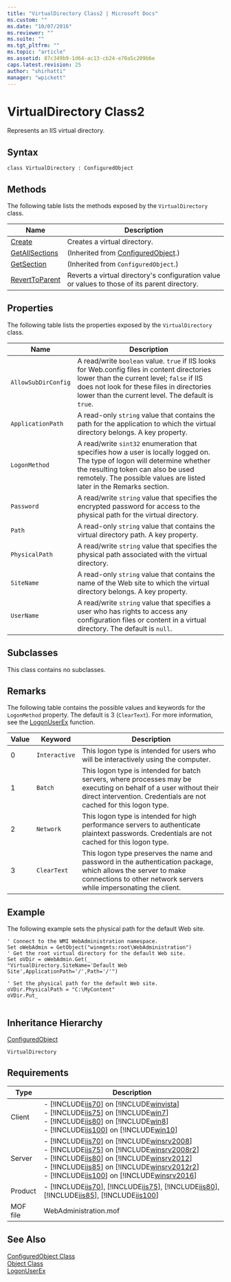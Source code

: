 ```yaml
---
title: "VirtualDirectory Class2 | Microsoft Docs"
ms.custom: ""
ms.date: "10/07/2016"
ms.reviewer: ""
ms.suite: ""
ms.tgt_pltfrm: ""
ms.topic: "article"
ms.assetid: 87c349b9-1d64-ac13-cb24-e70a5c209b6e
caps.latest.revision: 25
author: "shirhatti"
manager: "wpickett"
---
```

# VirtualDirectory Class2
Represents an IIS virtual directory.  
  
## Syntax  
  
```vbs  
class VirtualDirectory : ConfiguredObject  
```  
  
## Methods  
 The following table lists the methods exposed by the `VirtualDirectory` class.  
  
|Name|Description|  
|----------|-----------------|  
|[Create](../wmi-provider/virtualdirectory-create-method.md)|Creates a virtual directory.|  
|[GetAllSections](../wmi-provider/configuredobject-getallsections-method.md)|(Inherited from [ConfiguredObject](../wmi-provider/configuredobject-class.md).)|  
|[GetSection](../wmi-provider/configuredobject-getsection-method.md)|(Inherited from `ConfiguredObject`.)|  
|[RevertToParent](../wmi-provider/virtualdirectory-reverttoparent-method.md)|Reverts a virtual directory's configuration value or values to those of its parent directory.|  
  
## Properties  
 The following table lists the properties exposed by the `VirtualDirectory` class.  
  
|Name|Description|  
|----------|-----------------|  
|`AllowSubDirConfig`|A read/write `boolean` value. `true` if IIS looks for Web.config files in content directories lower than the current level; `false` if IIS does not look for these files in directories lower than the current level. The default is `true`.|  
|`ApplicationPath`|A read-only `string` value that contains the path for the application to which the virtual directory belongs. A key property.|  
|`LogonMethod`|A read/write `sint32` enumeration that specifies how a user is locally logged on. The type of logon will determine whether the resulting token can also be used remotely. The possible values are listed later in the Remarks section.|  
|`Password`|A read/write `string` value that specifies the encrypted password for access to the physical path for the virtual directory.|  
|`Path`|A read-only `string` value that contains the virtual directory path. A key property.|  
|`PhysicalPath`|A read/write `string` value that specifies the physical path associated with the virtual directory.|  
|`SiteName`|A read-only `string` value that contains the name of the Web site to which the virtual directory belongs. A key property.|  
|`UserName`|A read/write `string` value that specifies a user who has rights to access any configuration files or content in a virtual directory. The default is `null`.|  
  
## Subclasses  
 This class contains no subclasses.  
  
## Remarks  
 The following table contains the possible values and keywords for the `LogonMethod` property. The default is 3 (`ClearText`). For more information, see the [LogonUserEx](http://go.microsoft.com/fwlink/?LinkId=60074) function.  
  
|Value|Keyword|Description|  
|-----------|-------------|-----------------|  
|0|`Interactive`|This logon type is intended for users who will be interactively using the computer.|  
|1|`Batch`|This logon type is intended for batch servers, where processes may be executing on behalf of a user without their direct intervention. Credentials are not cached for this logon type.|  
|2|`Network`|This logon type is intended for high performance servers to authenticate plaintext passwords. Credentials are not cached for this logon type.|  
|3|`ClearText`|This logon type preserves the name and password in the authentication package, which allows the server to make connections to other network servers while impersonating the client.|  
  
## Example  
 The following example sets the physical path for the default Web site.  
  
```  
' Connect to the WMI WebAdministration namespace.  
Set oWebAdmin = GetObject("winmgmts:root\WebAdministration")  
' Get the root virtual directory for the default Web site.  
Set oVDir = oWebAdmin.Get(_   
"VirtualDirectory.SiteName='Default Web Site',ApplicationPath='/',Path='/'")  
  
' Set the physical path for the default Web site.  
oVDir.PhysicalPath = "C:\MyContent"  
oVDir.Put_  
  
```  
  
## Inheritance Hierarchy  
 [ConfiguredObject](../wmi-provider/configuredobject-class.md)  
  
 `VirtualDirectory`  
  
## Requirements  
  
|Type|Description|  
|----------|-----------------|  
|Client|-   [!INCLUDE[iis70](../wmi-provider/includes/iis70-md.md)] on [!INCLUDE[winvista](../wmi-provider/includes/winvista-md.md)]<br />-   [!INCLUDE[iis75](../wmi-provider/includes/iis75-md.md)] on [!INCLUDE[win7](../wmi-provider/includes/win7-md.md)]<br />-   [!INCLUDE[iis80](../wmi-provider/includes/iis80-md.md)] on [!INCLUDE[win8](../wmi-provider/includes/win8-md.md)]<br />-   [!INCLUDE[iis100](../wmi-provider/includes/iis100-md.md)] on [!INCLUDE[win10](../wmi-provider/includes/win10-md.md)]|  
|Server|-   [!INCLUDE[iis70](../wmi-provider/includes/iis70-md.md)] on [!INCLUDE[winsrv2008](../wmi-provider/includes/winsrv2008-md.md)]<br />-   [!INCLUDE[iis75](../wmi-provider/includes/iis75-md.md)] on [!INCLUDE[winsrv2008r2](../wmi-provider/includes/winsrv2008r2-md.md)]<br />-   [!INCLUDE[iis80](../wmi-provider/includes/iis80-md.md)] on [!INCLUDE[winsrv2012](../wmi-provider/includes/winsrv2012-md.md)]<br />-   [!INCLUDE[iis85](../wmi-provider/includes/iis85-md.md)] on [!INCLUDE[winsrv2012r2](../wmi-provider/includes/winsrv2012r2-md.md)]<br />-   [!INCLUDE[iis100](../wmi-provider/includes/iis100-md.md)] on [!INCLUDE[winsrv2016](../wmi-provider/includes/winsrv2016-md.md)]|  
|Product|-   [!INCLUDE[iis70](../wmi-provider/includes/iis70-md.md)], [!INCLUDE[iis75](../wmi-provider/includes/iis75-md.md)], [!INCLUDE[iis80](../wmi-provider/includes/iis80-md.md)], [!INCLUDE[iis85](../wmi-provider/includes/iis85-md.md)], [!INCLUDE[iis100](../wmi-provider/includes/iis100-md.md)]|  
|MOF file|WebAdministration.mof|  
  
## See Also  
 [ConfiguredObject Class](../wmi-provider/configuredobject-class.md)   
 [Object Class](../wmi-provider/object-class.md)   
 [LogonUserEx](http://go.microsoft.com/fwlink/?LinkId=60074)